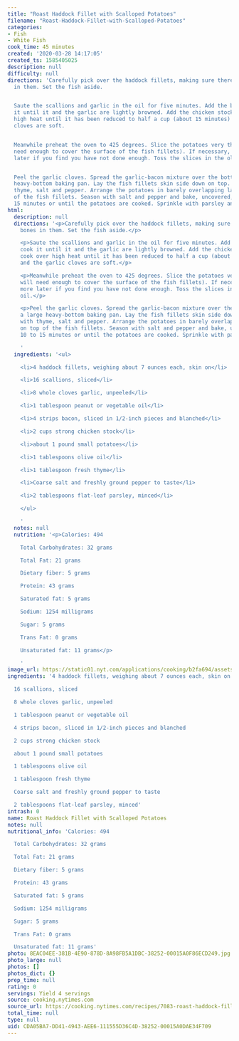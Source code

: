 ```yaml
---
title: "Roast Haddock Fillet with Scalloped Potatoes"
filename: "Roast-Haddock-Fillet-with-Scalloped-Potatoes"
categories:
- Fish
- White Fish
cook_time: 45 minutes
created: '2020-03-28 14:17:05'
created_ts: 1585405025
description: null
difficulty: null
directions: 'Carefully pick over the haddock fillets, making sure there are no bones
  in them. Set the fish aside.


  Saute the scallions and garlic in the oil for five minutes. Add the bacon and cook
  it until it and the garlic are lightly browned. Add the chicken stock and cook over
  high heat until it has been reduced to half a cup (about 15 minutes) and the garlic
  cloves are soft.


  Meanwhile preheat the oven to 425 degrees. Slice the potatoes very thin (you will
  need enough to cover the surface of the fish fillets). If necessary, slice more
  later if you find you have not done enough. Toss the slices in the olive oil.


  Peel the garlic cloves. Spread the garlic-bacon mixture over the bottom of a large
  heavy-bottom baking pan. Lay the fish fillets skin side down on top. Sprinkle with
  thyme, salt and pepper. Arrange the potatoes in barely overlapping layers on top
  of the fish fillets. Season with salt and pepper and bake, uncovered, for 10 to
  15 minutes or until the potatoes are cooked. Sprinkle with parsley and serve.'
html:
  description: null
  directions: '<p>Carefully pick over the haddock fillets, making sure there are no
    bones in them. Set the fish aside.</p>

    <p>Saute the scallions and garlic in the oil for five minutes. Add the bacon and
    cook it until it and the garlic are lightly browned. Add the chicken stock and
    cook over high heat until it has been reduced to half a cup (about 15 minutes)
    and the garlic cloves are soft.</p>

    <p>Meanwhile preheat the oven to 425 degrees. Slice the potatoes very thin (you
    will need enough to cover the surface of the fish fillets). If necessary, slice
    more later if you find you have not done enough. Toss the slices in the olive
    oil.</p>

    <p>Peel the garlic cloves. Spread the garlic-bacon mixture over the bottom of
    a large heavy-bottom baking pan. Lay the fish fillets skin side down on top. Sprinkle
    with thyme, salt and pepper. Arrange the potatoes in barely overlapping layers
    on top of the fish fillets. Season with salt and pepper and bake, uncovered, for
    10 to 15 minutes or until the potatoes are cooked. Sprinkle with parsley and serve.</p>

    '
  ingredients: '<ul>

    <li>4 haddock fillets, weighing about 7 ounces each, skin on</li>

    <li>16 scallions, sliced</li>

    <li>8 whole cloves garlic, unpeeled</li>

    <li>1 tablespoon peanut or vegetable oil</li>

    <li>4 strips bacon, sliced in 1/2-inch pieces and blanched</li>

    <li>2 cups strong chicken stock</li>

    <li>about 1 pound small potatoes</li>

    <li>1 tablespoons olive oil</li>

    <li>1 tablespoon fresh thyme</li>

    <li>Coarse salt and freshly ground pepper to taste</li>

    <li>2 tablespoons flat-leaf parsley, minced</li>

    </ul>

    '
  notes: null
  nutrition: '<p>Calories: 494

    Total Carbohydrates: 32 grams

    Total Fat: 21 grams

    Dietary fiber: 5 grams

    Protein: 43 grams

    Saturated fat: 5 grams

    Sodium: 1254 milligrams

    Sugar: 5 grams

    Trans Fat: 0 grams

    Unsaturated fat: 11 grams</p>

    '
image_url: https://static01.nyt.com/applications/cooking/b2fa694/assets/NYTCookingLogo.png
ingredients: '4 haddock fillets, weighing about 7 ounces each, skin on

  16 scallions, sliced

  8 whole cloves garlic, unpeeled

  1 tablespoon peanut or vegetable oil

  4 strips bacon, sliced in 1/2-inch pieces and blanched

  2 cups strong chicken stock

  about 1 pound small potatoes

  1 tablespoons olive oil

  1 tablespoon fresh thyme

  Coarse salt and freshly ground pepper to taste

  2 tablespoons flat-leaf parsley, minced'
intrash: 0
name: Roast Haddock Fillet with Scalloped Potatoes
notes: null
nutritional_info: 'Calories: 494

  Total Carbohydrates: 32 grams

  Total Fat: 21 grams

  Dietary fiber: 5 grams

  Protein: 43 grams

  Saturated fat: 5 grams

  Sodium: 1254 milligrams

  Sugar: 5 grams

  Trans Fat: 0 grams

  Unsaturated fat: 11 grams'
photo: 8EAC04EE-381B-4E90-878D-8A98FB5A1DBC-38252-00015A0F86ECD249.jpg
photo_large: null
photos: []
photos_dict: {}
prep_time: null
rating: 0
servings: Yield 4 servings
source: cooking.nytimes.com
source_url: https://cooking.nytimes.com/recipes/7083-roast-haddock-fillet-with-scalloped-potatoes?action=click&module=Global%20Search%20Recipe%20Card&pgType=search&rank=2
total_time: null
type: null
uid: CDA05BA7-DD41-4943-AEE6-111555D36C4D-38252-00015A0DAE34F709
---
```

